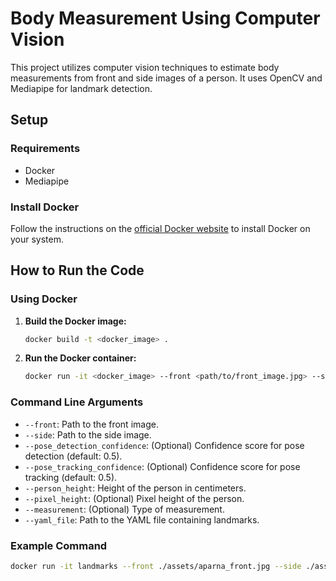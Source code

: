 # Body Measurement Using Computer Vision

This project utilizes computer vision techniques to estimate body measurements from front and side images of a person. It uses OpenCV and Mediapipe for landmark detection.

## Setup

### Requirements

- Docker
- Mediapipe
  
### Install Docker

Follow the instructions on the [official Docker website](https://docs.docker.com/get-docker/) to install Docker on your system.

## How to Run the Code

### Using Docker

1. **Build the Docker image:**

    ```sh
    docker build -t <docker_image> .
    ```

2. **Run the Docker container:**

    ```sh
    docker run -it <docker_image> --front <path/to/front_image.jpg> --side <path/to/side_image.jpg> --person_height <height_in_cm> --yaml_file <pth/to/config.yml>
    ```

### Command Line Arguments

- `--front`: Path to the front image.
- `--side`: Path to the side image.
- `--pose_detection_confidence`: (Optional) Confidence score for pose detection (default: 0.5).
- `--pose_tracking_confidence`: (Optional) Confidence score for pose tracking (default: 0.5).
- `--person_height`: Height of the person in centimeters.
- `--pixel_height`: (Optional) Pixel height of the person.
- `--measurement`: (Optional) Type of measurement.
- `--yaml_file`: Path to the YAML file containing landmarks.

### Example Command

```sh
docker run -it landmarks --front ./assets/aparna_front.jpg --side ./assets/aparna_side.jpg --person_height 157 --yaml_file config.yml
```
